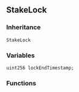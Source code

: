## StakeLock

### Inheritance

```
StakeLock
```

### Variables

```Solidity
uint256 lockEndTimestamp;
```

### Functions
